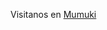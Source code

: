 <script>
function cambiarPagina() {
  console.log("https://google.com");
}
</script>


Visitanos en <a href="#" id="mylink" onclick="cambiarPagina(); return false">Mumuki </a>

